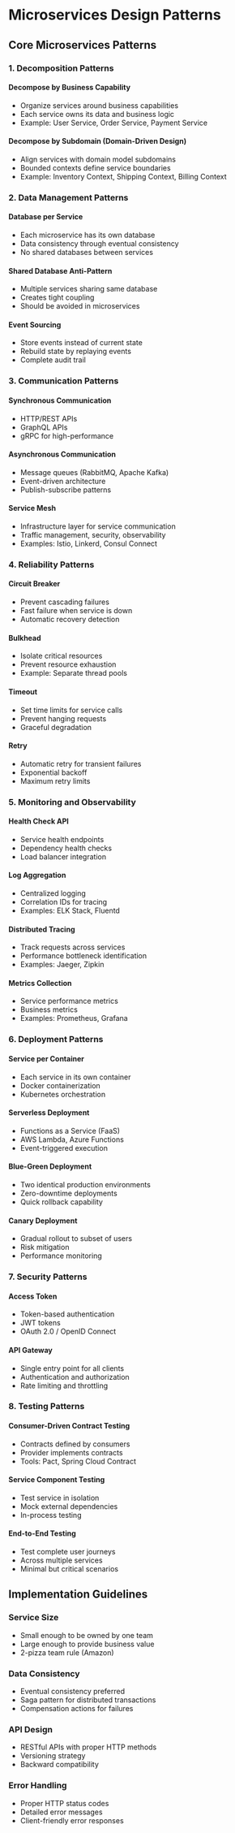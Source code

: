 # Microservices Design Patterns

## Core Microservices Patterns

### 1. Decomposition Patterns

#### Decompose by Business Capability
- Organize services around business capabilities
- Each service owns its data and business logic
- Example: User Service, Order Service, Payment Service

#### Decompose by Subdomain (Domain-Driven Design)
- Align services with domain model subdomains
- Bounded contexts define service boundaries
- Example: Inventory Context, Shipping Context, Billing Context

### 2. Data Management Patterns

#### Database per Service
- Each microservice has its own database
- Data consistency through eventual consistency
- No shared databases between services

#### Shared Database Anti-Pattern
- Multiple services sharing same database
- Creates tight coupling
- Should be avoided in microservices

#### Event Sourcing
- Store events instead of current state
- Rebuild state by replaying events
- Complete audit trail

### 3. Communication Patterns

#### Synchronous Communication
- HTTP/REST APIs
- GraphQL APIs
- gRPC for high-performance

#### Asynchronous Communication
- Message queues (RabbitMQ, Apache Kafka)
- Event-driven architecture
- Publish-subscribe patterns

#### Service Mesh
- Infrastructure layer for service communication
- Traffic management, security, observability
- Examples: Istio, Linkerd, Consul Connect

### 4. Reliability Patterns

#### Circuit Breaker
- Prevent cascading failures
- Fast failure when service is down
- Automatic recovery detection

#### Bulkhead
- Isolate critical resources
- Prevent resource exhaustion
- Example: Separate thread pools

#### Timeout
- Set time limits for service calls
- Prevent hanging requests
- Graceful degradation

#### Retry
- Automatic retry for transient failures
- Exponential backoff
- Maximum retry limits

### 5. Monitoring and Observability

#### Health Check API
- Service health endpoints
- Dependency health checks
- Load balancer integration

#### Log Aggregation
- Centralized logging
- Correlation IDs for tracing
- Examples: ELK Stack, Fluentd

#### Distributed Tracing
- Track requests across services
- Performance bottleneck identification
- Examples: Jaeger, Zipkin

#### Metrics Collection
- Service performance metrics
- Business metrics
- Examples: Prometheus, Grafana

### 6. Deployment Patterns

#### Service per Container
- Each service in its own container
- Docker containerization
- Kubernetes orchestration

#### Serverless Deployment
- Functions as a Service (FaaS)
- AWS Lambda, Azure Functions
- Event-triggered execution

#### Blue-Green Deployment
- Two identical production environments
- Zero-downtime deployments
- Quick rollback capability

#### Canary Deployment
- Gradual rollout to subset of users
- Risk mitigation
- Performance monitoring

### 7. Security Patterns

#### Access Token
- Token-based authentication
- JWT tokens
- OAuth 2.0 / OpenID Connect

#### API Gateway
- Single entry point for all clients
- Authentication and authorization
- Rate limiting and throttling

### 8. Testing Patterns

#### Consumer-Driven Contract Testing
- Contracts defined by consumers
- Provider implements contracts
- Tools: Pact, Spring Cloud Contract

#### Service Component Testing
- Test service in isolation
- Mock external dependencies
- In-process testing

#### End-to-End Testing
- Test complete user journeys
- Across multiple services
- Minimal but critical scenarios

## Implementation Guidelines

### Service Size
- Small enough to be owned by one team
- Large enough to provide business value
- 2-pizza team rule (Amazon)

### Data Consistency
- Eventual consistency preferred
- Saga pattern for distributed transactions
- Compensation actions for failures

### API Design
- RESTful APIs with proper HTTP methods
- Versioning strategy
- Backward compatibility

### Error Handling
- Proper HTTP status codes
- Detailed error messages
- Client-friendly error responses
